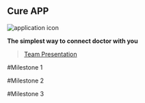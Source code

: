 ## **Cure APP** ##

![application icon](https://www.mediafire.com/convkey/bec9/vxf514751f00jfn6g.jpg)

**The simplest way to connect doctor with you**


>[Team Presentation](https://drive.google.com/file/d/0BzzTdF5hw0YRSjVoeVpFQXZPdm8/view?usp=sharing)


#Milestone 1


#Milestone 2


#Milestone 3
